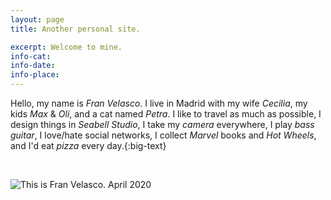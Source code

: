 ```yaml
---
layout: page
title: Another personal site.

excerpt: Welcome to mine.
info-cat:
info-date: 
info-place: 
---
```


Hello, my name is *Fran Velasco*. I live in Madrid with my wife *Cecilia*, my kids *Max* & *Oli*, and a cat named *Petra*. I like to travel as much as possible, I design things in *Seabell Studio*, I take my *camera* everywhere, I play *bass guitar*, I love/hate social networks, I collect *Marvel* books and *Hot Wheels*, and I'd eat *pizza* every day.{:big-text}

<br>

![This is Fran Velasco. April 2020](../assets/imgs/fran-profile.jpg)
